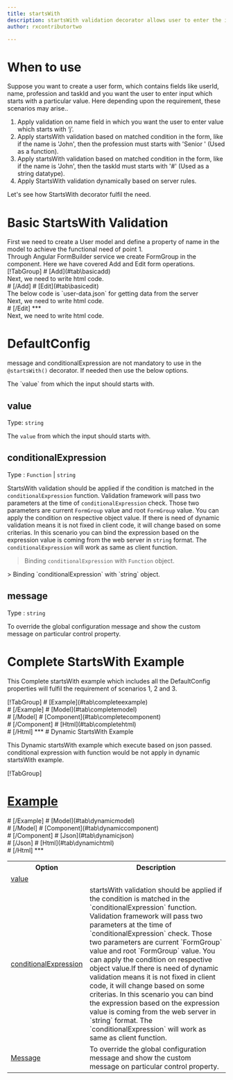 ```yaml
---
title: startsWith
description: startsWith validation decorator allows user to enter the input which starts with particular value.
author: rxcontributortwo

---
```

# When to use
Suppose you want to create a user form, which contains fields like userId, name, profession and taskId and you want the user to enter input which starts with a particular value. Here depending upon the requirement, these scenarios may arise..
<ol>
   <li>Apply validation on name field in which you want the user to enter value which starts with ‘j’.</li>
   <li>Apply startsWith validation based on matched condition in the form, like if the name is 'John', then the profession must starts with     'Senior ' (Used as a function).</li>
   <li>Apply startsWith validation based on matched condition in the form, like if the name is 'John', then the taskId must starts with '#'     (Used as a string datatype).</li>
   <li>Apply StartsWith validation dynamically based on server rules.</li>
</ol>
Let's see how StartsWith decorator fulfil the need.

# Basic StartsWith Validation
<data-scope scope="['decorator']">
First we need to create a User model and define a property of name in the model to achieve the functional need of point 1.
<div component="app-code" key="startsWith-add-model"></div> 
</data-scope>
Through Angular FormBuilder service we create FormGroup in the component.
Here we have covered Add and Edit form operations. 

<data-scope scope="['decorator']">
<div component="app-tabs" key="basic-operations"></div>
[!TabGroup]
# [Add](#tab\basicadd)
<div component="app-code" key="startsWith-add-component"></div> 
Next, we need to write html code.
<div component="app-code" key="startsWith-add-html"></div> 
<div component="app-example-runner" ref-component="app-startsWith-add"></div>
# [/Add]
# [Edit](#tab\basicedit)
<div component="app-code" key="startsWith-edit-component"></div>
The below code is `user-data.json` for getting data from the server 
<div component="app-code" key="startsWith-edit-json"></div>  
Next, we need to write html code.
<div component="app-code" key="startsWith-edit-html"></div> 
<div component="app-example-runner" ref-component="app-startsWith-edit"></div>
# [/Edit]
***
</data-scope>

<data-scope scope="['validator','template-driven']">
<div component="app-code" key="startsWith-add-component"></div> 
Next, we need to write html code.
<div component="app-code" key="startsWith-add-html"></div> 
<div component="app-example-runner" ref-component="app-startsWith-add"></div>
</data-scope>

# DefaultConfig
message and conditionalExpression are not mandatory to use in the `@startsWith()` decorator. If needed then use the below options.

<table class="table table-bordered table-striped">
<tr><th>Option</th><th>Description</th></tr>
<tr><td><a href="value" (click)='scrollTo("#value")'  title="value">value</a></td> The `value` from which the input should starts with.</td></tr>
<tr><td><a href="#conditionalExpression" (click)='scrollTo("#conditionalExpression")'  title="conditionalExpression">conditionalExpression</a></td><td>startsWith validation should be applied if the condition is matched in the `conditionalExpression` function. Validation framework will pass two parameters at the time of `conditionalExpression` check. Those two parameters are current `FormGroup` value and root `FormGroup` value. You can apply the condition on respective object value.If there is need of dynamic validation means it is not fixed in client code, it will change based on some criterias. In this scenario you can bind the expression based on the expression value is coming from the web server in `string` format. The `conditionalExpression` will work as same as client function.</td></tr>
<tr><td><a href="#message" (click)='scrollTo("#message")'  title="message">Message</a></td><td>To override the global configuration message and show the custom message on particular control property.</td></tr>

## value
Type: `string`

The `value` from which the input should starts with.

<div component="app-code" key="startsWith-valueExample-model"></div> 
<div component="app-example-runner" ref-component="app-startsWith-value" title="startsWith decorators with value" key="value"></div>

## conditionalExpression 
Type :  `Function`  |  `string` 

StartsWith validation should be applied if the condition is matched in the `conditionalExpression` function. Validation framework will pass two parameters at the time of `conditionalExpression` check. Those two parameters are current `FormGroup` value and root `FormGroup` value. You can apply the condition on respective object value.
If there is need of dynamic validation means it is not fixed in client code, it will change based on some criterias. In this scenario you can bind the expression based on the expression value is coming from the web server in `string` format. The `conditionalExpression` will work as same as client function.

> Binding `conditionalExpression` with `Function` object.
<div component="app-code" key="startsWith-conditionalExpressionExampleFunction-model"></div> 
> Binding `conditionalExpression` with `string` object.
<div component="app-code" key="startsWith-conditionalExpressionExampleString-model"></div> 

<div component="app-example-runner" ref-component="app-startsWith-conditionalExpression" title="startsWith decorators with conditionalExpression" key="conditionalExpression"></div>

## message 
Type :  `string` 

To override the global configuration message and show the custom message on particular control property.

<div component="app-code" key="startsWith-messageExample-model"></div> 
<div component="app-example-runner" ref-component="app-startsWith-message" title="startsWith decorators with message" key="message"></div>

# Complete StartsWith Example

This Complete startsWith example which includes all the DefaultConfig properties will fulfil the requirement of scenarios 1, 2 and 3.

<div component="app-tabs" key="complete"></div>
[!TabGroup]
# [Example](#tab\completeexample)
<div component="app-example-runner" ref-component="app-startsWith-complete"></div>
# [/Example]
<data-scope scope="['decorator']">
# [Model](#tab\completemodel)
<div component="app-code" key="startsWith-complete-model"></div> 
# [/Model]
</data-scope>
# [Component](#tab\completecomponent)
<div component="app-code" key="startsWith-complete-component"></div> 
# [/Component]
# [Html](#tab\completehtml)
<div component="app-code" key="startsWith-complete-html"></div> 
# [/Html]
***

<data-scope scope="['decorator','validator']">
# Dynamic StartsWith Example

This Dynamic startsWith example which execute based on json passed. conditional expression with function would be not apply in dynamic startsWith example. 

<div component="app-tabs" key="dynamic"></div>

[!TabGroup]
# [Example](#tab\dynamicexample)
<div component="app-example-runner" ref-component="app-startsWith-dynamic"></div>
# [/Example]
<data-scope scope="['decorator']">
# [Model](#tab\dynamicmodel)
<div component="app-code" key="startsWith-dynamic-model"></div>
# [/Model]
</data-scope>
# [Component](#tab\dynamiccomponent)
<div component="app-code" key="startsWith-dynamic-component"></div>
# [/Component]
# [Json](#tab\dynamicjson)
<div component="app-code" key="startsWith-dynamic-json"></div>
# [/Json]
# [Html](#tab\dynamichtml)
<div component="app-code" key="startsWith-dynamic-html"></div> 
# [/Html]
***
</data-scope>
